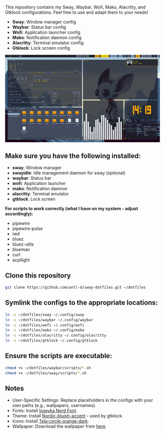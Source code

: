 This repository contains my Sway, Waybar, Wofi, Mako, Alacritty, and Gtklock configurations. Feel free to use and adapt them to your needs!

- **Sway**: Window manager config
- **Waybar**: Status bar config
- **Wofi**: Application launcher config
- **Mako**: Notification daemon config
- **Alacritty**: Terminal emulator config
- **Gtklock**: Lock screen config

![Screenshot](https://github.com/antl-d/sway-dotfiles/raw/main/screenshot1.png)

## Make sure you have the following installed:
- **sway**: Window manager
- **swayidle**: Idle management daemon for sway (optional)
- **waybar**: Status bar
- **wofi**: Application launcher
- **mako**: Notification daemon
- **alacritty**: Terminal emulator
- **gtklock**: Lock screen

**For scripts to work correctly (what I have on my system - adjust accordingly):**
- pipewire
- pipewire-pulse
- iwd
- bluez
- bluez-utils
- blueman
- curl
- acpilight

## Clone this repository
```bash
git clone https://github.com/antl-d/sway-dotfiles.git ~/dotfiles
```

## Symlink the configs to the appropriate locations:
```bash
ln -s ~/dotfiles/sway ~/.config/sway
ln -s ~/dotfiles/waybar ~/.config/waybar
ln -s ~/dotfiles/wofi ~/.config/wofi
ln -s ~/dotfiles/mako ~/.config/mako
ln -s ~/dotfiles/alacritty ~/.config/alacritty
ln -s ~/dotfiles/gtklock ~/.config/gtklock
```

## Ensure the scripts are executable:
```bash
chmod +x ~/dotfiles/waybar/scripts/*.sh
chmod +x ~/dotfiles/sway/scripts/*.sh
```

## Notes
- User-Specific Settings: Replace placeholders in the configs with your own paths (e.g., wallpapers, usernames).
- Fonts: Install [Iosevka Nerd Font](https://github.com/ryanoasis/nerd-fonts/tree/master/patched-fonts/Iosevka).
- Theme: Install [Nordic-bluish-accent](https://www.gnome-look.org/p/1267246) - used by gtklock.
- Icons: Install [Tela-circle-orange-dark](https://github.com/vinceliuice/Tela-circle-icon-theme).
- Wallpaper: Download the wallpaper from [here](https://wall.alphacoders.com/big.php?i=1347602).
